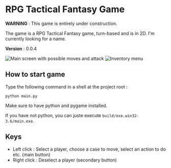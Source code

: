 # RPG Tactical Fantasy Game

<b>WARNING</b> : This game is entirely under construction.

The game is a RPG Tactical Fantasy game, turn-based and is in 2D.
I'm currently looking for a name.

<b>Version</b> : 0.0.4

![Main screen with possible moves and attack](https://raw.githubusercontent.com/Grimmys/rpg_tactical_fantasy_game/master/screenshots/player_moves_and_attacks_avalaibles.png)
![Inventory menu](https://raw.githubusercontent.com/Grimmys/rpg_tactical_fantasy_game/master/screenshots/inventory_weapon_interaction_menu.png)

## How to start game

Type the following command in a shell at the project root :

``python main.py``

Make sure to have python and pygame installed.

If you have not python, you can juste execute ``build/exe.win32-3.6/main.exe``.

## Keys

* Left click : Select a player, choose a case to move, select an action to do etc. (main button)
* Right click : Deselect a player (secondary button)

